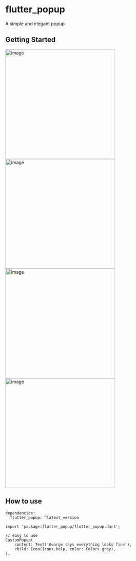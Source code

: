 # flutter_popup

A simple and elegant popup

## Getting Started

<img width="342" alt="image" src="https://github.com/herowws/flutter_popup/assets/41428542/98c3d15e-323a-491e-a4e2-e7778c6330c7">
<img width="342" alt="image" src="https://github.com/herowws/flutter_popup/assets/41428542/c49daa76-de18-41df-806f-a734cd75b7a4">
<img width="342" alt="image" src="https://github.com/herowws/flutter_popup/assets/41428542/465dbd7c-7088-4b76-a2cc-83436c12dec6">
<img width="342" alt="image" src="https://github.com/herowws/flutter_popup/assets/41428542/c1ab417a-30b6-4f99-97c9-fbca4ccc697c">


## How to use
```
dependencies:
  flutter_popup: ^latest_version
```

```
import 'package:flutter_popup/flutter_popup.dart';
```
```
// easy to use
CustomPopup(
    content: Text('George says everything looks fine'),
    child: Icon(Icons.help, color: Colors.grey),
),
```
